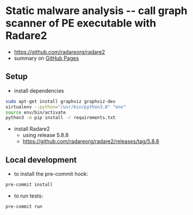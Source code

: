 # Static malware analysis -- call graph scanner of PE executable with Radare2

* https://github.com/radareorg/radare2
* summary on [GitHub Pages](https://attilamester.github.io/call-graph/)

## Setup

* install dependencies
```bash
sudo apt-get install graphviz graphviz-dev
virtualenv --python="/usr/bin/python3.8" "env"
source env/bin/activate
python3 -m pip install -r requirements.txt
```

* install Radare2
  * using release 5.8.8
  * https://github.com/radareorg/radare2/releases/tag/5.8.8


## Local development

* to install the pre-commit hook:
```bash
pre-commit install
```

* to run tests:
```bash
pre-commit run
```
